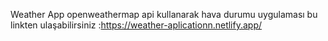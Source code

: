 Weather App
openweathermap api kullanarak hava durumu uygulaması
bu linkten ulaşabilirsiniz :https://weather-aplicationn.netlify.app/
